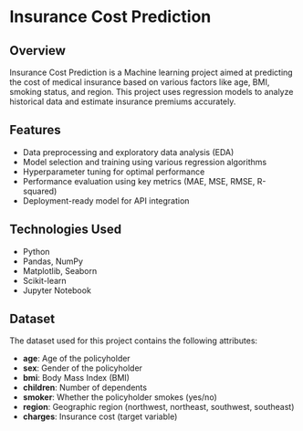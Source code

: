# Insurance Cost Prediction

## Overview
Insurance Cost Prediction is a Machine learning project aimed at predicting the cost of medical insurance based on various factors like age, BMI, smoking status, and region. This project uses regression models to analyze historical data and estimate insurance premiums accurately.

## Features
- Data preprocessing and exploratory data analysis (EDA)
- Model selection and training using various regression algorithms
- Hyperparameter tuning for optimal performance
- Performance evaluation using key metrics (MAE, MSE, RMSE, R-squared)
- Deployment-ready model for API integration

## Technologies Used
- Python
- Pandas, NumPy
- Matplotlib, Seaborn
- Scikit-learn
- Jupyter Notebook

## Dataset
The dataset used for this project contains the following attributes:
- **age**: Age of the policyholder
- **sex**: Gender of the policyholder
- **bmi**: Body Mass Index (BMI)
- **children**: Number of dependents
- **smoker**: Whether the policyholder smokes (yes/no)
- **region**: Geographic region (northwest, northeast, southwest, southeast)
- **charges**: Insurance cost (target variable)



